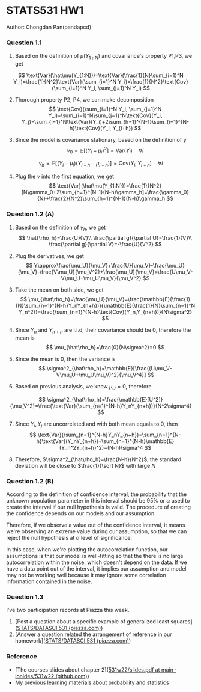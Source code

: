 # STATS531 HW1

Author: Chongdan Pan(pandapcd)

### Question 1.1

1. Based on the definition of $\hat\mu(Y_{1:N})$ and covariance's property P1,P3, we get

$$
\text{Var}(\hat\mu(Y_{1:N}))=\text{Var}(\frac{1}{N}\sum_{i=1}^N Y_i)=\frac{1}{N^2}\text{Var}(\sum_{i=1}^N Y_i)=\frac{1}{N^2}\text{Cov}(\sum_{i=1}^N Y_i, \sum_{j=1}^N Y_i)
$$

2. Thorough property P2, P4, we can make decomposition
   $$
   \text{Cov}(\sum_{i=1}^N Y_i, \sum_{j=1}^N Y_i)=\sum_{i=1}^N\sum_{j=1}^N\text{Cov}(Y_i, Y_j)=\sum_{i=1}^N\text{Var}(Y_i)+2\sum_{h=1}^{N-1}\sum_{i=1}^{N-h}\text{Cov}(Y_i, Y_{i+h})
   $$
   
3. Since the model is covariance stationary, based on the definition of $\gamma$
   $$
   \gamma_0=\mathbb{E}[(Y_i-\mu_i)^2]=\text{Var}(Y_i)\quad\forall i
   $$

$$
\gamma_h=\mathbb{E}[(Y_i-\mu_i)(Y_{i+h}-\mu_{i+h})]=\text{Cov}(Y_i, Y_{i+h})\quad\forall i
$$

4. Plug the $\gamma$ into the first equation, we get
   $$
   \text{Var}(\hat\mu(Y_{1:N}))=\frac{1}{N^2}[N\gamma_0+2\sum_{h=1}^{N-1}(N-h)\gamma_h]=\frac{\gamma_0}{N}+\frac{2}{N^2}\sum_{h=1}^{N-1}(N-h)\gamma_h
   $$

### Question 1.2 (A)

1. Based on the definition of $\gamma_h$, we get
   $$
   \hat{\rho_h}=\frac{U}{V}\\
   \frac{\partial g}{\partial U}=\frac{1}{V}\\
   \frac{\partial g}{\partial V}=-\frac{U}{V^2}
   $$

2. Plug the derivatives, we get
   $$
   Y\approx\frac{\mu_U}{\mu_V}+\frac{U}{\mu_V}-\frac{\mu_U}{\mu_V}-\frac{V\mu_U}{\mu_V^2}+\frac{\mu_U}{\mu_V}=\frac{U\mu_V-V\mu_U+\mu_U\mu_V}{\mu_V^2}
   $$

3. Take the mean on both side, we get
   $$
   \mu_{\hat\rho_h}=\frac{\mu_U}{\mu_V}=\frac{\mathbb{E}(\frac{1}{N}\sum_{n=1}^{N-h}Y_nY_{n+h})}{\mathbb{E}(\frac{1}{N}\sum_{n=1}^N Y_n^2)}=\frac{\sum_{n=1}^{N-h}\text{Cov}(Y_n,Y_{n+h})}{N\sigma^2}
   $$

4. Since $Y_n$ and $Y_{n+h}$ are i.i.d, their covariance should be 0, therefore the mean is
   $$
   \mu_{\hat\rho_h}=\frac{0}{N\sigma^2}=0
   $$

5. Since the mean is $0$, then the variance is 
   $$
   \sigma^2_{\hat\rho_h}=\mathbb{E}[\frac{(U\mu_V-V\mu_U+\mu_U\mu_V)^2}{\mu_V^4}]
   $$

6. Based on previous analysis, we know $\mu_U=0$, therefore

$$
\sigma^2_{\hat\rho_h}=\frac{\mathbb{E}[U^2]}{\mu_V^2}=\frac{\text{Var}(\sum_{n=1}^{N-h}Y_nY_{n+h})}{N^2\sigma^4}
$$

7. Since $Y_{i},Y_{j}$ are uncorrelated and with both mean equals to $0$, then
   $$
   \text{Var}(\sum_{n=1}^{N-h}Y_nY_{n+h})=\sum_{n=1}^{N-h}\text{Var}(Y_nY_{n+h})=\sum_{n=1}^{N-h}\mathbb{E}(Y_n^2Y_{n+h}^2)=(N-h)\sigma^4
   $$

8. Therefore, $\sigma^2_{\hat\rho_h}=\frac{N-h}{N^2}$, the standard deviation will be close to $\frac{1}{\sqrt N}$ with large $N$

### Question 1.2 (B)

According to the definition of confidence interval, the probability that the unknown population parameter in this interval should be 95% or $\alpha$ used to create the interval if our null hypothesis is valid. The procedure of creating the confidence depends on our models and our assumption.

Therefore, if we observe a value out of the confidence interval, it means we're observing an extreme value during our assumption, so that we can reject the null hypothesis at $\alpha$ level of significance. 

In this case, when we're plotting the autocorrelation function, our assumptions is that our model is well-fitting so that the there is no large autocorrelation within the noise, which doesn't depend on the data. If we have a data point out of the interval, it implies our assumption and model may not be working well because it may ignore some correlation information contained in the noise.

### Question 1.3

I've two participation records at Piazza this week.

1. [Post a question about a specific example of generalized least squares]([STATS/DATASCI 531 (piazza.com)](https://piazza.com/class/kxjb75njby03j5?cid=17))
2. [Answer a question related the arrangement of reference in our homework]([STATS/DATASCI 531 (piazza.com)](https://piazza.com/class/kxjb75njby03j5?cid=23))

### Reference

- [The courses slides about chapter 2]([531w22/slides.pdf at main · ionides/531w22 (github.com)](https://github.com/ionides/531w22/blob/main/02/slides.pdf))
- [My previous learning materials about probability and statistics](https://github.com/PANDApcd/SJTU-Calculus/blob/master/VE401ProbStat/ve401_main.pdf)